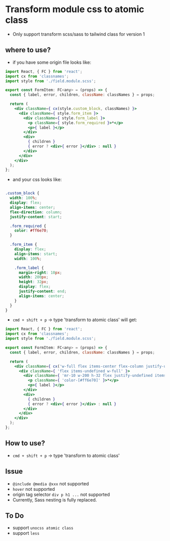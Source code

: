 # Transform module css to atomic class

- Only support transform scss/sass to tailwind class for version 1

## where to use?

- if you have some origin file looks like:

``` jsx
import React, { FC } from 'react';
import cx from 'classnames';
import style from './field.module.scss';

export const FormItem: FC<any> = (props) => {
  const { label, error, children, className: classNames } = props;

  return (
    <div className={ cx(style.custom_block, classNames) }>
      <div className={ style.form_item }>
        <div className={ style.form_label }>
          <p className={ style.form_required }>*</p>
          <p>{ label }</p>
        </div>
        <div>
          { children }
          { error ? <div>{ error }</div> : null }
        </div>
      </div>
    </div>
  );
};

```

- and your css looks like:

``` scss

.custom_block {
  width: 100%;
  display: flex;
  align-items: center;
  flex-direction: column;
  justify-content: start;

  .form_required {
    color: #ff6e70;
  }

  .form_item {
    display: flex;
    align-items: start;
    width: 100%;

    .form_label {
      margin-right: 10px;
      width: 200px;
      height: 32px;
      display: flex;
      justify-content: end;
      align-items: center;
    }
  }
}
```

- ```cmd + shift + p``` -> type 'transform to atomic class' will get:

``` jsx
import React, { FC } from 'react';
import cx from 'classnames';
import style from './field.module.scss';

export const FormItem: FC<any> = (props) => {
  const { label, error, children, className: classNames } = props;

  return (
    <div className={ cx('w-full flex items-center flex-column justify-undefined', classNames) }>
      <div className={ 'flex items-undefined w-full' }>
        <div className={ 'mr-10 w-200 h-32 flex justify-undefined items-center' }>
          <p className={ 'color-[#ff6e70]' }>*</p>
          <p>{ label }</p>
        </div>
        <div>
          { children }
          { error ? <div>{ error }</div> : null }
        </div>
      </div>
    </div>
  );
};

```

## How to use?

- ```cmd + shift + p``` -> type 'transform to atomic class'

## Issue

- ```@include @media @xxx``` not supported
- ```hover``` not supported
- origin tag selector ```div p h1 ...``` not supported
- Currently, Sass nesting is fully replaced.

## To Do

- support ```unocss atomic class```
- support ```less```
